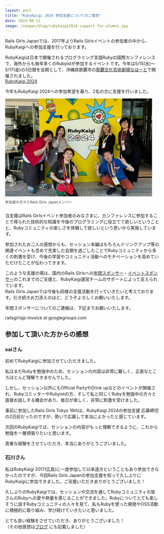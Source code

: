 ```yaml
---
layout: post
title: "RubyKaigi 2024 参加支援についてのご報告"
date: 2024-06-11
image: /images/blog/rubykaigi2024-support-for-alumni.jpg
---
```


<style type="text/css">
div.photos {
    display: flex;
    flex-wrap: wrap;
    justify-content: space-between;
    margin-bottom: 1em;
}

div.photos img.photo {
    max-width: 480px;
    width: 100%;
    aspect-ratio: 3 / 2;
    object-fit: cover;
}

div.photos .caption {
    font-size:smaller;
    color: #444;
    margin-top: 0.5em;
}
</style>

Rails Girls Japanでは、2017年よりRails Girlsイベントの参加者の中から、RubyKaigiへの参加支援を行っております。

RubyKaigiは日本で開催されるプログラミング言語Rubyの国際カンファレンスで、海外からも毎年多くのRubyistが参加するイベントです。今年は5/15(水)～5/17(金)の3日間を会期として、沖縄県那覇市の<a href="https://www.nahart.jp/" target="_blank" rel="noopener noreferrer">那覇文化芸術劇場なはーと</a>で開催されました。<br>
[RubyKaigi 2024](https://rubykaigi.org/2024/)

今年もRubyKaigi 2024への参加希望を募り、2名の方に支援を行いました。

<div class="photos">
  <div>
    <img class="photo" src="/images/blog/rubykaigi2024-support-for-alumni.jpg" alt="参加者の方々とRails Girls Japanメンバー">
    <p class="caption">参加者の方々とRails Girls Japanメンバー</p>
  </div>
</div>

当支援はRails Girlsイベント参加者のみなさまに、カンファレンスに参加することで得られた技術的な知識を今後のプログラミングに役立てて欲しいということと、Rubyコミュニティの楽しさを体験して欲しいという思いから実施しています。

参加されたお二人の感想からも、セッション本編はもちろんドリンクアップ等の関連イベントも含めて充実した会期を過ごしたことでRubyコミュニティから多くの刺激を受け、今後の学習やコミュニティ活動へのモチベーションを高めていただけたことが伝わってきます。

このような支援の場は、国内のRails Girlsへの[年間スポンサー](/sponsors)・[イベントスポンサー](/events)のこれまでのご支援と、RubyKaigi運営チームのサポートによって支えられています。<br>
Rails Girls Japanでは今後も同様の支援活動を行っていきたいと考えております。引き続きお力添えのほど、どうぞよろしくお願いいたします。

年間スポンサーについてのご連絡は、下記までお願いいたします。

railsgirlsjp-invoice at googlegroups.com

## 参加して頂いた方からの感想

### saiさん

初めてRubyKaigiに参加させていただきました。

私はまだRubyを勉強中のため、セッションの内容は非常に難しく、正直なところほとんど理解できませんでした。

しかし、セッション以外にもOfficial PartyやDrink upなどのイベントが開催され、RubyコミッターやRubyistの方、そして私と同じくRubyを勉強中の方々と直接お話しする機会があり、毎日が楽しく、非常に刺激を受けました。

事前に参加したRails Girls Tokyo 16thは、RubyKaigi 2024の参加支援 応募締切の2日前だったのですが、勢いで応募して本当によかったと感じています。

次回のRubyKaigiでは、セッションの内容がもっと理解できるように、これから勉強を一層頑張りたいと思います。

貴重な経験をさせていただき、本当にありがとうございました。

### 石川さん

私はRubyKaigi 2017(広島)に一度参加して以来遠方ということもあり参加できなかったのですが、今回Rails Girls Japanの参加支援を知って久しぶりにRubyKaigiに参加できました。ご支援いただきありがとうございました！

久しぶりのRubyKaigiでは、セッションや交流を通してRubyコミュニティの皆さんのRubyへの愛や熱量を感じることができました。Rubyについてとても楽しそうに話すRubyコミュニティの人々を見て、私もRubyを使った開発やOSS活動に積極的に取り組み、学び続けていきたいと思いました。

とても良い経験をさせていただき、ありがとうございました！<br>
（その他感想は[ブログ](https://www.farend.co.jp/blog/2024/05/rubykaigi-2024/) にも記載しました）
